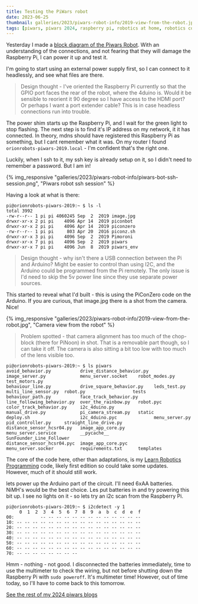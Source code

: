 ```yaml
---
title: Testing the PiWars robot
date: 2023-06-25
thumbnail: galleries/2023/piwars-robot-info/2019-view-from-the-robot.jpg
tags: [piwars, piwars 2024, raspberry pi, robotics at home, robotics competitions, mdns, ssh]
---
```

Yesterday I made a [block diagram of the Piwars Robot](/2023/06/24/block-diagrams-of-robot-electronics.html). With an understanding of the connections, and not fearing that they will damage the Raspberry Pi, I can power it up and test it.

I'm going to start using an external power supply first, so I can connect to it headlessly, and see what files are there.

> Design thought - I've oriented the Raspberry Pi currently so that the GPIO port faces the rear of the robot, where the 4duino is. Would it be sensible to reorient it 90 degree so I have access to the HDMI port? Or perhaps I want a port extender cable? This is in case headless connections run into trouble.

The power shim starts up the Raspberry Pi, and I wait for the green light to stop flashing. The next step is to find it's IP address on my network, it it has connected. In theory, mdns should have registered this Raspberry Pi as something, but I cant remember what it was. On my router I found `orionrobots-piwars-2019.local` - I'm confident that's the right one.

Luckily, when I ssh to it, my ssh key is already setup on it, so I didn't need to remember a password. But I am in!

{% img_responsive "galleries/2023/piwars-robot-info/piwars-bot-ssh-session.png", "Piwars robot ssh session" %}

Having a look at what is there:

```shell
pi@orionrobots-piwars-2019:~ $ ls -l
total 3992
-rw-r--r-- 1 pi pi 4060245 Sep  2  2019 image.jpg
drwxr-xr-x 2 pi pi    4096 Apr 14  2019 piconbot
drwxr-xr-x 2 pi pi    4096 Apr 14  2019 piconzero
-rw-r--r-- 1 pi pi     803 Apr 20  2016 piconz.sh
drwxr-xr-x 3 pi pi    4096 Sep  2  2019 Pimoroni
drwxr-xr-x 7 pi pi    4096 Sep  2  2019 piwars
drwxr-xr-x 7 pi pi    4096 Jun  8  2019 piwars_env
```

> Design thought - why isn't there a USB connection between the Pi and Arduino? Might be easier to control than using I2C, and the Arduino could be programmed from the Pi remotely. The only issue is I'd need to skip the 5v power line since they use separate power sources.

This started to reveal what I'd built - this is using the PiConZero code on the Arduino. If you are curious, that image.jpg there is a shot from the camera. Nice!

{% img_responsive "galleries/2023/piwars-robot-info/2019-view-from-the-robot.jpg", "Camera view from the robot" %}

> Problem spotted - that camera alignment has too much of the chop-block (there for PiNoon) in shot. That is a removable part though, so I can take it off. The camera is also sitting a bit too low with too much of the lens visible too.

```shell
pi@orionrobots-piwars-2019:~ $ ls piwars
avoid_behavior.py           drive_distance_behavior.py  image_server.py             menu_server.socket    robot_modes.py            test_motors.py
behaviour_line.py           drive_square_behavior.py    leds_test.py                multi_line_sensor.py  robot.py                  tests
behaviour_path.py           face_track_behavior.py      line_following_behavior.py  over_the_rainbow.py   robot.pyc
color_track_behavior.py     i2c_4duino.py               manual_drive.py             pi_camera_stream.py   static
deploy.sh                   i2c_4duino.pyc              menu_server.py              pid_controller.py     straight_line_drive.py
distance_sensor_hcsr04.py   image_app_core.py           menu_server.service         __pycache__           SunFounder_Line_Follower
distance_sensor_hcsr04.pyc  image_app_core.pyc          menu_server.socker          requirements.txt      templates
```

The core of the code here, other than adaptations, is my [Learn Robotics Programming](http://packt.live/2XccaKe) code, likely first edition so could take some updates. However, much of it should still work.

lets power up the Arduino part of the circuit. I'll need 6xAA batteries. NiMH's would be the best choice. Les put batteries in and try powering this bit up. I see no lights on it - so lets try an i2c scan from the Raspberry Pi.

```shell
pi@orionrobots-piwars-2019:~ $ i2cdetect -y 1
     0  1  2  3  4  5  6  7  8  9  a  b  c  d  e  f
00:          -- -- -- -- -- -- -- -- -- -- -- -- -- 
10: -- -- -- -- -- -- -- -- -- -- -- -- -- -- -- -- 
20: -- -- -- -- -- -- -- -- -- -- -- -- -- -- -- -- 
30: -- -- -- -- -- -- -- -- -- -- -- -- -- -- -- -- 
40: -- -- -- -- -- -- -- -- -- -- -- -- -- -- -- -- 
50: -- -- -- -- -- -- -- -- -- -- -- -- -- -- -- -- 
60: -- -- -- -- -- -- -- -- -- -- -- -- -- -- -- -- 
70: -- -- -- -- -- -- -- --    
```

Hmm - nothing - not good. I disconnected the batteries immediately, time to use the multimeter to check the wiring, but not before shutting down the Raspberry Pi with `sudo poweroff`. It's multimeter time! However, out of time today, so I'll have to come back to this tomorrow.

[See the rest of my 2024 piwars blogs](/tags/piwars-2024/)
